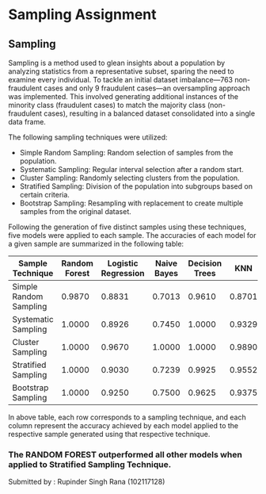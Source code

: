 # Sampling Assignment
## Sampling
Sampling is a method used to glean insights about a population by analyzing statistics from a representative subset, sparing the need to examine every individual. To tackle an initial dataset imbalance—763 non-fraudulent cases and only 9 fraudulent cases—an oversampling approach was implemented. This involved generating additional instances of the minority class (fraudulent cases) to match the majority class (non-fraudulent cases), resulting in a balanced dataset consolidated into a single data frame.

The following sampling techniques were utilized:

- Simple Random Sampling: Random selection of samples from the population.
- Systematic Sampling: Regular interval selection after a random start.
- Cluster Sampling: Randomly selecting clusters from the population.
- Stratified Sampling: Division of the population into subgroups based on certain criteria.
- Bootstrap Sampling: Resampling with replacement to create multiple samples from the original dataset.

Following the generation of five distinct samples using these techniques, five models were applied to each sample. The accuracies of each model for a given sample are summarized in the following table:

| Sample Technique      | Random Forest | Logistic Regression | Naive Bayes      | Decision Trees   | KNN              |
|-----------------------|---------------|---------------------|------------------|------------------|------------------|
| Simple Random Sampling| 0.9870        | 0.8831              | 0.7013           | 0.9610           | 0.8701           |
| Systematic Sampling   | 1.0000        | 0.8926              | 0.7450           | 1.0000           | 0.9329           |
| Cluster Sampling      | 1.0000        | 0.9670              | 1.0000           | 1.0000           | 0.9890           |
| Stratified Sampling   | 1.0000        | 0.9030              | 0.7239           | 0.9925           | 0.9552           |
| Bootstrap Sampling    | 1.0000        | 0.9250              | 0.7500           | 0.9625           | 0.9375           |

In above table, each row corresponds to a sampling technique, and each column represent the accuracy achieved by each model applied to the respective sample generated using that respective technique.
<br>
### The RANDOM FOREST outperformed all other models when applied to Stratified Sampling Technique.

Submitted by : Rupinder Singh Rana (102117128)
